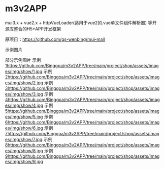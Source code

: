 # m3v2APP

 mui3.x + vue2.x + httpVueLoader(适用于vue2的.vue单文件组件解析器) 等开源库整合的H5+APP开发框架
 
 原项目：https://github.com/gs-wenbing/mui-mall


示例图片

部分示例图片
示例[1](https://github.com/Binggoa/m3v2APP/tree/main/project/shop/assets/images/img/show/1.jpg)https://github.com/Binggoa/m3v2APP/tree/main/project/shop/assets/images/img/show/1.jpg
示例[2](https://github.com/Binggoa/m3v2APP/tree/main/project/shop/assets/images/img/show/2.jpg)https://github.com/Binggoa/m3v2APP/tree/main/project/shop/assets/images/img/show/2.jpg
示例[3](https://github.com/Binggoa/m3v2APP/tree/main/project/shop/assets/images/img/show/3.jpg)https://github.com/Binggoa/m3v2APP/tree/main/project/shop/assets/images/img/show/3.jpg
示例[4](https://github.com/Binggoa/m3v2APP/tree/main/project/shop/assets/images/img/show/4.jpg)https://github.com/Binggoa/m3v2APP/tree/main/project/shop/assets/images/img/show/4.jpg
示例[5](https://github.com/Binggoa/m3v2APP/tree/main/project/shop/assets/images/img/show/5.jpg)https://github.com/Binggoa/m3v2APP/tree/main/project/shop/assets/images/img/show/5.jpg
示例[6](https://github.com/Binggoa/m3v2APP/tree/main/project/shop/assets/images/img/show/6.jpg)https://github.com/Binggoa/m3v2APP/tree/main/project/shop/assets/images/img/show/6.jpg
示例[7](https://github.com/Binggoa/m3v2APP/tree/main/project/shop/assets/images/img/show/7.jpg)https://github.com/Binggoa/m3v2APP/tree/main/project/shop/assets/images/img/show/7.jpg
示例[8](https://github.com/Binggoa/m3v2APP/tree/main/project/shop/assets/images/img/show/8.jpg)https://github.com/Binggoa/m3v2APP/tree/main/project/shop/assets/images/img/show/8.jpg
示例[9](https://github.com/Binggoa/m3v2APP/tree/main/project/shop/assets/images/img/show/9.jpg)https://github.com/Binggoa/m3v2APP/tree/main/project/shop/assets/images/img/show/9.jpg
